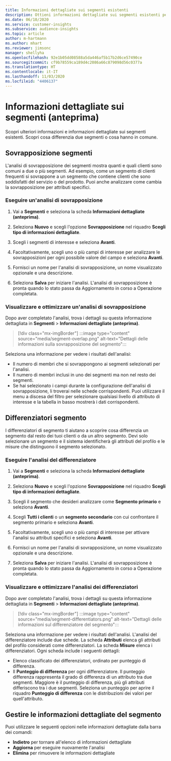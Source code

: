 ```yaml
---
title: Informazioni dettagliate sui segmenti esistenti
description: Ottieni informazioni dettagliate sui segmenti esistenti per scoprire cosa li differenzia e cosa hanno in comune.
ms.date: 06/10/2020
ms.service: customer-insights
ms.subservice: audience-insights
ms.topic: article
author: m-hartmann
ms.author: mhart
ms.reviewer: jimsonc
manager: shellyha
ms.openlocfilehash: 92e1b05dd08588a5da446af5b17b2d6ce57490ce
ms.sourcegitcommit: cf9b78559ca189d4c2086a66c879098d56c0377a
ms.translationtype: HT
ms.contentlocale: it-IT
ms.lasthandoff: 11/03/2020
ms.locfileid: "4406137"
---
```

# <a name="segment-insights-preview"></a>Informazioni dettagliate sui segmenti (anteprima)

Scopri ulteriori informazioni e informazioni dettagliate sui segmenti esistenti. Scopri cosa differenzia due segmenti o cosa hanno in comune.

## <a name="segment-overlap"></a>Sovrapposizione segmenti

L'analisi di sovrapposizione dei segmenti mostra quanti e quali clienti sono comuni a due o più segmenti. Ad esempio, come un segmento di clienti frequenti si sovrappone a un segmento che contiene clienti che sono soddisfatti del servizio o del prodotto.
Puoi anche analizzare come cambia la sovrapposizione per attributi specifici.

### <a name="run-an-overlap-analysis"></a>Eseguire un'analisi di sovrapposizione

1. Vai a **Segmenti** e seleziona la scheda **Informazioni dettagliate (anteprima)**.

1. Seleziona **Nuovo** e scegli l'opzione **Sovrapposizione** nel riquadro **Scegli tipo di informazioni dettagliate**.

1. Scegli i segmenti di interesse e seleziona **Avanti**.

1. Facoltativamente, scegli uno o più campi di interesse per analizzare le sovrapposizioni per ogni possibile valore del campo e seleziona **Avanti**.

1. Fornisci un nome per l'analisi di sovrapposizione, un nome visualizzato opzionale e una descrizione.

1. Seleziona **Salva** per iniziare l'analisi. L'analisi di sovrapposizione è pronta quando lo stato passa da Aggiornamento in corso a Operazione completata.

### <a name="view-and-optimize-an-overlap-analysis"></a>Visualizzare e ottimizzare un'analisi di sovrapposizione

Dopo aver completato l'analisi, trova i dettagli su questa informazione dettagliata in **Segmenti** > **Informazioni dettagliate (anteprima)**.

> [!div class="mx-imgBorder"]
> :::image type="content" source="media/segment-overlap.png" alt-text="Dettagli delle informazioni sulla sovrapposizione del segmento":::

Seleziona una informazione per vedere i risultati dell'analisi:

- Il numero di membri che si sovrappongono ai segmenti selezionati per l'analisi.
- Il numero di membri inclusi in uno dei segmenti ma non nel resto dei segmenti.
- Se hai selezionato i campi durante la configurazione dell'analisi di sovrapposizione, li troverai nelle schede corrispondenti. Puoi utilizzare il menu a discesa del filtro per selezionare qualsiasi livello di attributo di interesse e la tabella in basso mostrerà i dati corrispondenti.

## <a name="segment-differentiators"></a>Differenziatori segmento

I differenziatori di segmento ti aiutano a scoprire cosa differenzia un segmento dal resto dei tuoi clienti o da un altro segmento. Devi solo selezionare un segmento e il sistema identificherà gli attributi del profilo e le misure che distinguono il segmento selezionato.

### <a name="run-a-differentiator-analysis"></a>Eseguire l'analisi del differenziatore

1. Vai a **Segmenti** e seleziona la scheda **Informazioni dettagliate (anteprima)**.

1. Seleziona **Nuovo** e scegli l'opzione **Sovrapposizione** nel riquadro **Scegli tipo di informazioni dettagliate**.

1. Scegli il segmento che desideri analizzare come **Segmento primario** e seleziona **Avanti**.

1. Scegli **Tutti i clienti** o un **segmento secondario** con cui confrontare il segmento primario e seleziona **Avanti**.

1. Facoltativamente, scegli uno o più campi di interesse per attivare l'analisi su attributi specifici e seleziona **Avanti**.

1. Fornisci un nome per l'analisi di sovrapposizione, un nome visualizzato opzionale e una descrizione.

1. Seleziona **Salva** per iniziare l'analisi. L'analisi di sovrapposizione è pronta quando lo stato passa da Aggiornamento in corso a Operazione completata.

### <a name="view-and-optimize-a-differentiators-analysis"></a>Visualizzare e ottimizzare l'analisi dei differenziatori

Dopo aver completato l'analisi, trova i dettagli su questa informazione dettagliata in **Segmenti** > **Informazioni dettagliate (anteprima)**.

> [!div class="mx-imgBorder"]
> :::image type="content" source="media/segment-differentiators.png" alt-text="Dettagli delle informazioni sul differenziatore del segmento":::

Seleziona una informazione per vedere i risultati dell'analisi. L'analisi del differenziatore include due schede. La scheda **Attributi** elenca gli attributi del profilo considerati come differenziatori. La scheda **Misure** elenca i differenziatori. Ogni scheda include i seguenti dettagli:

- Elenco classificato dei differenziatori, ordinato per punteggio di differenza.
- Il **Punteggio di differenza** per ogni differenziatore. Il punteggio differenza rappresenta il grado di differenza di un attributo tra due segmenti. Maggiore è il punteggio di differenza, più gli attributi differiscono tra i due segmenti. Seleziona un punteggio per aprire il riquadro **Punteggio di differenza** con le distribuzioni dei valori per quell'attributo.

## <a name="manage-segment-insights"></a>Gestire le informazioni dettagliate del segmento

Puoi utilizzare le seguenti opzioni nelle informazioni dettagliate dalla barra dei comandi:

- **Indietro** per tornare all'elenco di informazioni dettagliate
- **Aggiorna** per eseguire nuovamente l'analisi
- **Elimina** per rimuovere le informazioni dettagliate
